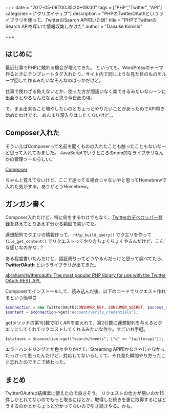 +++
date = "2017-05-09T00:35:20+09:00"
tags = ["PHP","Twitter", "API"]
categories = ["クリエイティブ"]
description = "PHPのTwitterOAuthというライブラリを使って、TwitterのSearch API叩いた話"
title = "PHPでTwitterのSearch APIを叩いて情報収集しかけた"
author = "Daisuke Konishi"

+++

## はじめに
最近仕事でPHPに触れる機会が増えてきた。
といっても、WordPressのテーマ作るときにテンプレートタグ入れたり、サイト内で同じような見た目のものをループ回して作るみたいなそんなのばっかだけど。

仕事で使わざる負えないとか、使った方が間違いなく楽できるみたいなシーンに出会うとやるもんだなぁと思う今日此の頃。

で、まぁ出来ること増やしたいのとちょっとやりたいことがあったのでAPI叩き始めたわけです。
あんまり深入りはしたくないけど…


## Composer入れた
そういえばComposerって名前を聞くものの入れたことも触ったこともないなーと思って入れてみました。
JavaScriptでいうところのnpm的なライブラリなんかの管理ツールらしい。

[Composer](https://getcomposer.org/)

ちゃんと覚えてないけど、ここで迷ってる場合じゃないやと思ってHomebrewで入れた気がする。ありがとうHomebrew。


## ガンガン書く
Composer入れたけど、特に何をするわけでもなく、[Twitterのデベロッパー登録](https://dev.twitter.com/resources/signup#)を終えてとりあえず分かる範囲で書いてた。

連想配列でクエリの情報作って、 ``http_build_query()`` でクエリを作って ``file_get_content()`` でリクエストってやり方ちょくちょくやるんだけど、こんな感じなのかな‥？


ある程度書いたんだけど、認証周りってどうやるんだっけと思って調べてたら、 **TwitterOAuth** というライブラリが出てきた。

[abraham/twitteroauth: The most popular PHP library for use with the Twitter OAuth REST API.](https://github.com/abraham/twitteroauth)

Composerでインストールして、読み込んだ後、以下のコードでリクエスト作れるという簡単さ

``` php
$connection = new TwitterOAuth(CONSUMER_KEY, CONSUMER_SECRET, $access_token, $access_token_secret);
$content = $connection->get("account/verify_credentials");
```

getメソッドの第1引数で叩くAPIを変えれて、第2引数に連想配列を与えるとクエリにしてくれてリクエストしてくれるみたいな作り。すごいお手軽。

```
$statuses = $connection->get("search/tweets", ["q" => "twitterapi"]);
```

エラーハンドリングとか色々やりかけて、Streaming API叩かなきゃじゃなかったっけって思ったんだけど、対応してないらしくて、それ見た瞬間やり方ったこと忘れたのでそこで終わった。


## まとめ
TwitterOAuthは結構楽に使えたので良さそう。
リクエストの仕方が悪いのか15件しかとれてないのでもっと取るにはとか、取得した続きを更に取得するにはどうするのかとかちょっと分かってないので引き続きやる。かも。
